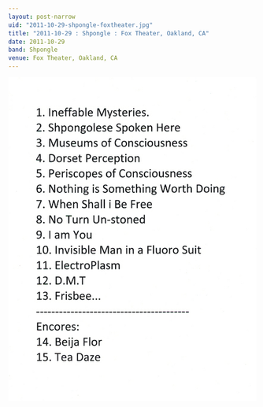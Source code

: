 ```yaml
---
layout: post-narrow
uid: "2011-10-29-shpongle-foxtheater.jpg"
title: "2011-10-29 : Shpongle : Fox Theater, Oakland, CA"
date: 2011-10-29
band: Shpongle
venue: Fox Theater, Oakland, CA
---
```


<div class="showcase">
  <img src="/img/2011/10/20111029-Shpongle-FoxTheater.jpg" alt="2011-10-29-shpongle-foxtheater.jpg">
</div>
